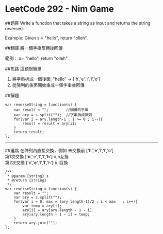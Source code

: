 # LeetCode 292 - Nim Game

##題目
Write a function that takes a string as input and returns the string reversed.

Example:
Given s = "hello", return "olleh".

##翻譯
將一個字串反轉後回傳  

範例：
s= "hello", return "olleh"

##思路
這題很簡單
1. 將字串拆成一個後面, "hello" -> ['h','e','l','l','o']
2. 從陣列的後面開始串成一個字串並回傳

##解題
```
var reverseString = function(s) {
    var result = "";        //回傳的字串
    var ary = s.split("");  //字串拆成陣列
    for(var i = ary.length-1 ; i >= 0 ; i--){
        result = result + ary[i];  
    }
    return result;
};

```



---

##進階
在陣列內直接交換，例如 
未交換前   ['h','e','l','l','o']   
第1次交換  ['**o**','e','l','l','**h**'] o,h互換  
第2次交換  ['o','**e**','l','**l**','h'] b,l互換  

```
/**
 * @param {string} s
 * @return {string}
 */
var reverseString = function(s) {
    var result = "";
    var ary = s.split("");
    for(var i = 0, max = (ary.length-1)/2 ; i < max   ; i++){
        var temp = ary[i];
        ary[i] = ary[ary.length - 1 - i];
        ary[ary.length - 1 - i] = temp;
    }
    return ary.join("");
};
